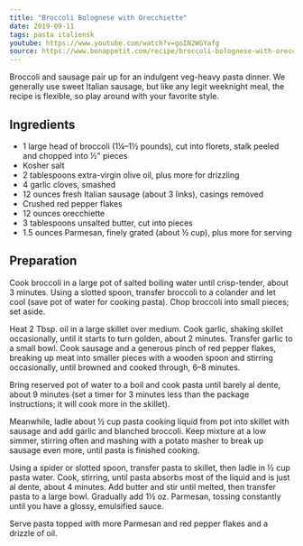 ```yaml
---
title: "Broccoli Bolognese with Orecchiette"
date: 2019-09-11
tags: pasta italiensk
youtube: https://www.youtube.com/watch?v=goIN2WGYafg
source: https://www.bonappetit.com/recipe/broccoli-bolognese-with-orecchiette
---
```


Broccoli and sausage pair up for an indulgent veg-heavy pasta dinner. We generally use sweet Italian sausage, but like any legit weeknight meal, the recipe is flexible, so play around with your favorite style.

## Ingredients

- 1 large head of broccoli (1¼–1½ pounds), cut into florets, stalk peeled and chopped into ½" pieces
- Kosher salt
- 2 tablespoons extra-virgin olive oil, plus more for drizzling
- 4 garlic cloves, smashed
- 12 ounces fresh Italian sausage (about 3 links), casings removed
- Crushed red pepper flakes
- 12 ounces orecchiette
- 3 tablespoons unsalted butter, cut into pieces
- 1.5 ounces Parmesan, finely grated (about ½ cup), plus more for serving

## Preparation

Cook broccoli in a large pot of salted boiling water until crisp-tender, about 3 minutes. Using a slotted spoon, transfer broccoli to a colander and let cool (save pot of water for cooking pasta). Chop broccoli into small pieces; set aside.

Heat 2 Tbsp. oil in a large skillet over medium. Cook garlic, shaking skillet occasionally, until it starts to turn golden, about 2 minutes. Transfer garlic to a small bowl. Cook sausage and a generous pinch of red pepper flakes, breaking up meat into smaller pieces with a wooden spoon and stirring occasionally, until browned and cooked through, 6–8 minutes.

Bring reserved pot of water to a boil and cook pasta until barely al dente, about 9 minutes (set a timer for 3 minutes less than the package instructions; it will cook more in the skillet).

Meanwhile, ladle about ½ cup pasta cooking liquid from pot into skillet with sausage and add garlic and blanched broccoli. Keep mixture at a low simmer, stirring often and mashing with a potato masher to break up sausage even more, until pasta is finished cooking.

Using a spider or slotted spoon, transfer pasta to skillet, then ladle in ½ cup pasta water. Cook, stirring, until pasta absorbs most of the liquid and is just al dente, about 4 minutes. Add butter and stir until melted, then transfer pasta to a large bowl. Gradually add 1½ oz. Parmesan, tossing constantly until you have a glossy, emulsified sauce.

Serve pasta topped with more Parmesan and red pepper flakes and a drizzle of oil.
